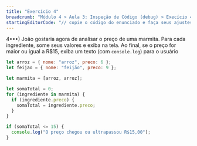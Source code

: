 ```yaml
---
title: "Exercício 4"
breadcrumb: "Módulo 4 > Aula 3: Inspeção de Código (debug) > Execício 4"
startingEditorCode: "// copie o código do enunciado e faça seus ajustes"
---
```


4•••) João gostaria agora de analisar o preço de uma marmita. Para cada ingrediente, some seus valores e exiba na tela. Ao final, se o preço for maior ou igual a R$15, exiba um texto (com `console.log`) para o usuário

```js
let arroz = { nome: "arroz", preco: 6 };
let feijao = { nome: "feijão", preco: 9 };

let marmita = [arroz, arroz];

let somaTotal = 0;
for (ingrediente in marmita) {
  if (ingrediente.preco) {
    somaTotal = ingrediente.preco;
  }
}

if (somaTotal <= 15) {
  console.log("O preço chegou ou ultrapassou R$15,00");
}
```
